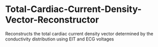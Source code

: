 # Total-Cardiac-Current-Density-Vector-Reconstructor
Reconstructs the total cardiac current density vector determined by the conductivity distribution using EIT and ECG voltages
